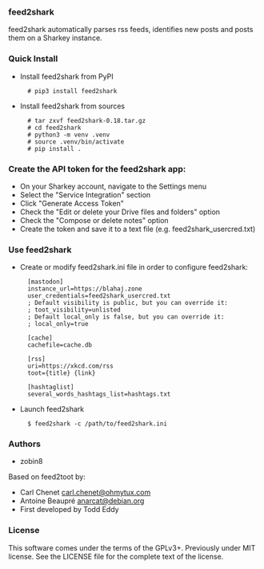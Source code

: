 ### feed2shark

feed2shark automatically parses rss feeds, identifies new posts and posts them on a Sharkey instance.

### Quick Install

* Install feed2shark from PyPI

        # pip3 install feed2shark

* Install feed2shark from sources

        # tar zxvf feed2shark-0.18.tar.gz
        # cd feed2shark
        # python3 -m venv .venv
        # source .venv/bin/activate
        # pip install .

### Create the API token for the feed2shark app:

* On your Sharkey account, navigate to the Settings menu
* Select the "Service Integration" section
* Click "Generate Access Token"
* Check the "Edit or delete your Drive files and folders" option
* Check the "Compose or delete notes" option
* Create the token and save it to a text file (e.g. feed2shark_usercred.txt)

### Use feed2shark

* Create or modify feed2shark.ini file in order to configure feed2shark:

        [mastodon]
        instance_url=https://blahaj.zone
        user_credentials=feed2shark_usercred.txt
        ; Default visibility is public, but you can override it:
        ; toot_visibility=unlisted
        ; Default local_only is false, but you can override it:
        ; local_only=true

        [cache]
        cachefile=cache.db

        [rss]
        uri=https://xkcd.com/rss
        toot={title} {link}

        [hashtaglist]
        several_words_hashtags_list=hashtags.txt

* Launch feed2shark

        $ feed2shark -c /path/to/feed2shark.ini

### Authors

* zobin8

Based on feed2toot by:
* Carl Chenet <carl.chenet@ohmytux.com>
* Antoine Beaupré <anarcat@debian.org>
* First developed by Todd Eddy

### License

This software comes under the terms of the GPLv3+. Previously under MIT license. See the LICENSE file for the complete text of the license.
